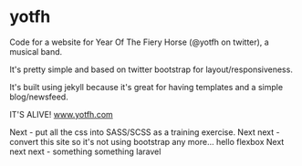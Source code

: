 yotfh
=====

Code for a website for Year Of The Fiery Horse (@yotfh on twitter), a musical band.

It's pretty simple and based on twitter bootstrap for layout/responsiveness.

It's built using jekyll because it's great for having templates and a simple blog/newsfeed.

IT'S ALIVE! www.yotfh.com

Next - put all the css into SASS/SCSS as a training exercise.
Next next - convert this site so it's not using bootstrap any more... hello flexbox
Next next next - something something laravel
